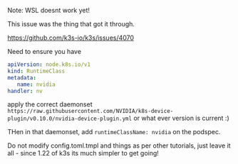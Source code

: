 Note: WSL doesnt work yet! 


This issue was the thing that got it through. 

https://github.com/k3s-io/k3s/issues/4070

Need to ensure you have 

```yaml
apiVersion: node.k8s.io/v1
kind: RuntimeClass
metadata:
   name: nvidia
handler: nv
```

apply the correct daemonset `https://raw.githubusercontent.com/NVIDIA/k8s-device-plugin/v0.10.0/nvidia-device-plugin.yml` or what ever version is current :)

THen in that daemonset, add `runtimeClassName: nvidia` on the podspec. 

Do not modify config.toml.tmpl and things as per other tutorials, just leave it all - since 1.22 of k3s its much simpler to get going!